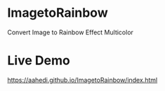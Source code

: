 # ImagetoRainbow
Convert Image to Rainbow Effect Multicolor

# Live Demo
https://aahedi.github.io/ImagetoRainbow/index.html
